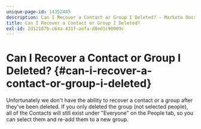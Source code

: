 ```yaml
---
unique-page-id: 14352485
description: Can I Recover a Contact or Group I Deleted? - Marketo Docs - Product Documentation
title: Can I Recover a Contact or Group I Deleted?
exl-id: 2d12187b-c64a-431f-aefa-d8ed1c90909c
---
```

# Can I Recover a Contact or Group I Deleted? {#can-i-recover-a-contact-or-group-i-deleted}

Unfortunately we don't have the ability to recover a contact or a group after they've been deleted. If you only deleted the group (not selected people), all of the Contacts will still exist under "Everyone" on the People tab, so you can select them and re-add them to a new group.
